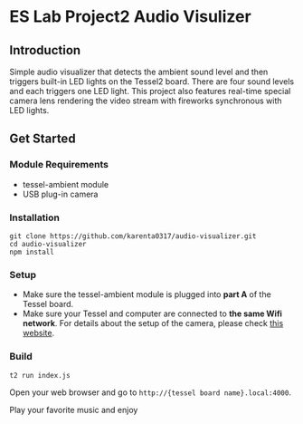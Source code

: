 
# ES Lab Project2 Audio Visulizer

## Introduction
 
Simple audio visualizer that detects the ambient sound level and then triggers built-in LED lights on the Tessel2 board. There are four sound levels and each triggers one LED light. This project also features real-time special camera lens rendering the video stream with fireworks synchronous with LED lights. 

## Get Started

### Module Requirements
- tessel-ambient module
- USB plug-in camera

### Installation

```
git clone https://github.com/karenta0317/audio-visualizer.git
cd audio-visualizer
npm install
```
### Setup

- Make sure the tessel-ambient module is plugged into **part A** of the Tessel board.
- Make sure your Tessel and computer are connected to **the same Wifi network**. For details about the setup of the camera, please check [this website](http://tessel.github.io/t2-start/modules/camera.html).

### Build

```
t2 run index.js
```

Open your web browser and go to `http://{tessel board name}.local:4000`.

Play your favorite music and enjoy 

